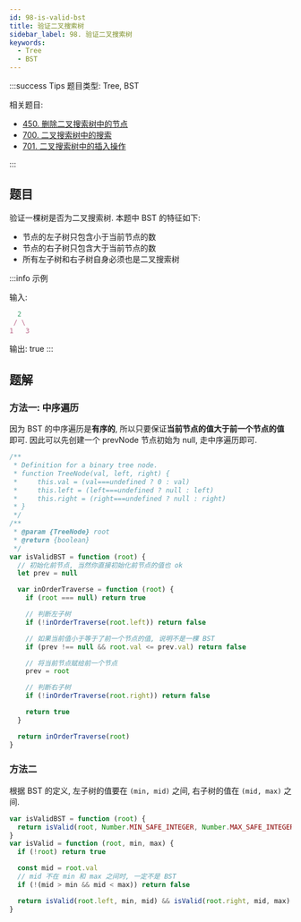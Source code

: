 ```yaml
---
id: 98-is-valid-bst
title: 验证二叉搜索树
sidebar_label: 98. 验证二叉搜索树
keywords:
  - Tree
  - BST
---
```


:::success Tips
题目类型: Tree, BST

相关题目:

- [450. 删除二叉搜索树中的节点](/leetcode/medium/450-delete-node)
- [700. 二叉搜索树中的搜索](/leetcode/easy/700-search-bst)
- [701. 二叉搜索树中的插入操作](/leetcode/medium/701-insert-into-bst)

:::

## 题目

验证一棵树是否为二叉搜索树. 本题中 BST 的特征如下:

- 节点的左子树只包含小于当前节点的数
- 节点的右子树只包含大于当前节点的数
- 所有左子树和右子树自身必须也是二叉搜索树

:::info 示例

输入:

```ts
  2
 / \
1   3
```

输出: true
:::

## 题解

### 方法一: 中序遍历

因为 BST 的中序遍历是**有序的**, 所以只要保证**当前节点的值大于前一个节点的值**即可. 因此可以先创建一个 prevNode 节点初始为 null, 走中序遍历即可.

```ts
/**
 * Definition for a binary tree node.
 * function TreeNode(val, left, right) {
 *     this.val = (val===undefined ? 0 : val)
 *     this.left = (left===undefined ? null : left)
 *     this.right = (right===undefined ? null : right)
 * }
 */
/**
 * @param {TreeNode} root
 * @return {boolean}
 */
var isValidBST = function (root) {
  // 初始化前节点, 当然你直接初始化前节点的值也 ok
  let prev = null

  var inOrderTraverse = function (root) {
    if (root === null) return true

    // 判断左子树
    if (!inOrderTraverse(root.left)) return false

    // 如果当前值小于等于了前一个节点的值, 说明不是一棵 BST
    if (prev !== null && root.val <= prev.val) return false

    // 将当前节点赋给前一个节点
    prev = root

    // 判断右子树
    if (!inOrderTraverse(root.right)) return false

    return true
  }

  return inOrderTraverse(root)
}
```

### 方法二

根据 BST 的定义, 左子树的值要在 `(min, mid)` 之间, 右子树的值在 `(mid, max)` 之间.

```ts
var isValidBST = function (root) {
  return isValid(root, Number.MIN_SAFE_INTEGER, Number.MAX_SAFE_INTEGER)
}
var isValid = function (root, min, max) {
  if (!root) return true

  const mid = root.val
  // mid 不在 min 和 max 之间时, 一定不是 BST
  if (!(mid > min && mid < max)) return false

  return isValid(root.left, min, mid) && isValid(root.right, mid, max)
}
```
